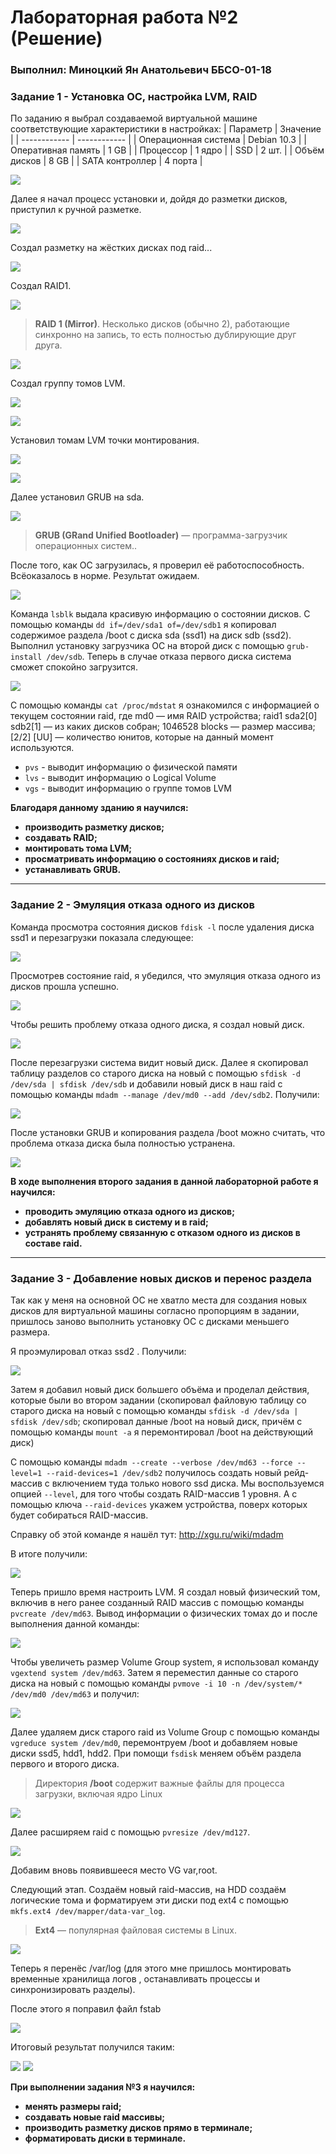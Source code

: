 # Лабораторная работа №2 (Решение)
###  Выполнил: Миноцкий Ян Анатольевич ББСО-01-18

### Задание 1 - Установка ОС, настройка LVM, RAID
По заданию я выбрал создаваемой виртуальной машине соответствующие характеристики в настройках:
| Параметр  | Значение  |
| ------------ | ------------ |
| Операционная система | Debian 10.3 |
|  Оперативная память | 1 GB  |
| Процессор  |  1 ядро |
| SSD  | 2 шт.  |
| Объём дисков  | 8 GB  |
| SATA контроллер  | 4 порта  |

![](../../image/2.1.png)

Далее я начал процесс установки и, дойдя до разметки дисков, приступил к ручной разметке.

![](../../images/2.2.png)

Создал разметку на жёстких дисках под raid...

![](../../image/2.3.png)

Создал RAID1.

![](../../image/2.4.png)

> **RAID 1 (Mirror)**. Несколько дисков (обычно 2), работающие синхронно на запись, то есть полностью дублирующие друг друга.

![](../../image/RAID1.jpg)

Создал группу томов LVM.

![](../../image/2.5.png)

![](../../image/2.6.png)

Установил томам LVM точки монтирования.

![](../../image/2.7.png)

![](../../image/2.8.png)

Далее установил GRUB на sda.

![](../../image/2.9.png)

> **GRUB (GRand Unified Bootloader)** — программа-загрузчик операционных систем..

После того, как ОС загрузилась, я проверил её работоспособность. Всёоказалось в норме. Результат ожидаем.

![](../../image/2.10.png)

Команда `lsblk`  выдала красивую информацию о состоянии дисков. С помощью команды `dd if=/dev/sda1 of=/dev/sdb1` я копировал содержимое раздела /boot с диска sda (ssd1) на диск sdb (ssd2).  Выполнил установку загрузчика ОС на второй диск с помощью `grub-install /dev/sdb`. Теперь в случае отказа первого диска система сможет спокойно загрузится.

![](../../image/2.11.png)

C помощью команды `cat /proc/mdstat` я ознакомился с информацией о текущем состоянии raid, где md0 — имя RAID устройства; raid1 sda2[0] sdb2[1] — из каких дисков собран; 1046528 blocks — размер массива; [2/2] [UU] — количество юнитов, которые на данный момент используются.
- `pvs` - выводит информацию о физической памяти
- `lvs` - выводит информацию о Logical Volume
- `vgs` - выводит информацию о группе томов LVM

**Благодаря данному зданию я научился:**
- **производить разметку дисков;**
- **создавать RAID;**
- **монтировать тома LVM;**
- **просматривать информацию о состояниях дисков и raid;**
- **устанавливать GRUB.**

------------

### Задание 2 - Эмуляция отказа одного из дисков

Команда просмотра состояния дисков `fdisk -l` после удаления диска ssd1 и перезагрузки  показала следующее:

![](../../image/2.12.png)

Просмотрев состояние raid, я убедился, что эмуляция отказа одного из дисков прошла успешно. 

![](../../images/2.13.png)

Чтобы решить проблему отказа одного диска, я создал новый диск.

![](../../image/2.14.png)

После перезагрузки система видит новый диск. Далее я скопировал таблицу разделов со старого диска на новый с помощью `sfdisk -d /dev/sda | sfdisk /dev/sdb`
и добавили новый диск в наш raid c помощью команды `mdadm --manage /dev/md0 --add /dev/sdb2`. Получили:

![](../../image/2.16.png)

После установки GRUB и копирования раздела /boot можно считать, что проблема отказа диска была полностью устранена.

![](../../images/2.17.png)

**В ходе выполнения второго задания в данной лабораторной работе я научился:**
- **проводить эмуляцию отказа одного из дисков;**
- **добавлять новый диск в систему и в raid;**
- **устранять проблему связанную с отказом одного из дисков в составе raid.**

------------

### Задание 3 - Добавление новых дисков и перенос раздела

Так как у меня на основной ОС не хватло места для создания новых дисков для виртуальной машины согласно пропорциям в задании, пришлось заново выполнить установку ОС с дисками меньшего размера. 

Я проэмулировал отказ ssd2 . Получили:

![](../../image/2.18.png)

Затем я добавил новый диск большего объёма и проделал действия, которые были во втором задании (скопировал файловую таблицу со старого диска на новый с помощью команды `sfdisk -d /dev/sda | sfdisk /dev/sdb`;  скопировал данные /boot на новый диск, причём с помощью команды `mount -a` я перемонтировал /boot на действующий диск)

С помощью команды `mdadm --create --verbose /dev/md63 --force --level=1 --raid-devices=1 /dev/sdb2`  получилось создать новый рейд-массив с включением туда только нового ssd диска. Мы воспользуемся опцией `--level`, для того чтобы создать RAID-массив 1 уровня. А с помощью ключа `--raid-devices` укажем устройства, поверх которых будет собираться RAID-массив.

Справку об этой команде я нашёл тут: http://xgu.ru/wiki/mdadm

В итоге получили:

![](../../image/2.19.png)

Теперь пришло время настроить LVM. Я создал новый физический том, включив в него ранее созданный RAID массив с помощью команды `pvcreate /dev/md63`.
Вывод информации о физических томах до и после выполнения данной команды:

![](../../image/2.20.png)

Чтобы увеличеть размер Volume Group system, я использовал команду `vgextend system /dev/md63`. Затем я переместил данные со старого диска на новый с помощью команды `pvmove -i 10 -n /dev/system/* /dev/md0 /dev/md63` и получил: 

![](../../image/2.21.png)

Далее удаляем диск старого raid из Volume Group с помощью команды `vgreduce system /dev/md0`, перемонтруем /boot и добавляем новые диски ssd5, hdd1, hdd2. При помощи `fsdisk` меняем объём раздела первого и второго диска.
> Директория **/boot** cодержит важные файлы для процесса загрузки, включая ядро Linux

![](../../image/2.22.png)

Далее расширяем raid с помощью `pvresize /dev/md127`. 

![](../../image/2.23.png)

Добавим вновь появившееся место VG var,root.

Следующий этап. Создаём новый raid-массив, на HDD создаём логические тома и форматируем эти диски под ext4 с помощью `mkfs.ext4 /dev/mapper/data-var_log`.
> **Ext4** — популярная файловая системы в Linux.

![](../../image/2.24.png)

Теперь я перенёс /var/log (для этого мне пришлось монтировать временные хранилища логов , останавливать процессы и синхронизировать разделы).

После этого я поправил файл fstab

![](../../image/2.25.png)

Итоговый результат получился таким:

![](../../image/2.26.png)
![](../../image/2.27.png)

**При выполнении задания №3 я научился:**
- **менять размеры raid;**
- **создавать новые raid массивы;**
- **производить разметку дисков прямо в терминале;**
- **форматировать диски в терминале.**
